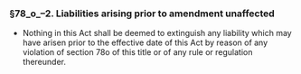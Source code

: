 ### §78_o_–2. Liabilities arising prior to amendment unaffected
* Nothing in this Act shall be deemed to extinguish any liability which may have arisen prior to the effective date of this Act by reason of any violation of section 78o of this title or of any rule or regulation thereunder.